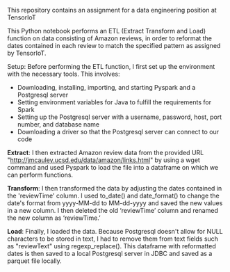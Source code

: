 This repository contains an assignment for a data engineering position at TensorIoT

This Python notebook performs an ETL (Extract Transform and Load) function on data consisting of Amazon reviews, in order to reformat the dates contained in each review to match the specified pattern as assigned by TensorIoT.

Setup: Before performing the ETL function, I first set up the environment with the necessary tools. This involves:
  - Downloading, installing, importing, and starting Pyspark and a Postgresql server
  - Setting environment variables for Java to fulfill the requirements for Spark
  - Setting up the Postgresql server with a username, password, host, port number, and database name 
  - Downloading a driver so that the Postgresql server can connect to our code

**Extract**: I then extracted Amazon review data from the provided URL "http://jmcauley.ucsd.edu/data/amazon/links.html" by using a wget command and used Pyspark to load the file into a dataframe on which we can perform functions. 

**Transform**: I then transformed the data by adjusting the dates contained in the 'reviewTime' column. I used to_date() and date_format() to change the date's format from yyyy-MM-dd to MM-dd-yyyy and saved the new values in a new column. I then deleted the old ‘reviewTime’ column and renamed the new column as ‘reviewTime.’

**Load**: Finally, I loaded the data. Because Postgresql doesn't allow for NULL characters to be stored in text, I had to remove them from text fields such as "reviewText" using regexp_replace(). This dataframe with reformatted dates is then saved to a local Postgresql server in JDBC and saved as a parquet file locally.
